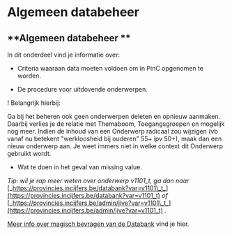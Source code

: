 # Algemeen databeheer

## **Algemeen databeheer **

In dit onderdeel vind je informatie over:

- Criteria waaraan data moeten voldoen om in PinC opgenomen te worden.

- De procedure voor uitdovende onderwerpen.

! Belangrijk hierbij:

Ga bij het beheren ook geen onderwerpen deleten en opnieuw aanmaken. Daarbij verlies je de relatie met Themaboom, Toegangsgroepen en mogelijk nog meer.
 Indien de inhoud van een Onderwerp radicaal zou wijzigen (vb vanaf nu betekent &quot;werkloosheid bij ouderen&quot; 55+ ipv 50+), maak dan een nieuw onderwerp aan. Je weet immers niet in welke context dit Onderwerp gebruikt wordt.

- Wat te doen in het geval van missing value.

_Tip: wil je rap meer weten over onderwerp v1101\_t, ga dan naar_ [_https://provincies.incijfers.be/databank?var=v1101\_t_](https://provincies.incijfers.be/databank?var=v1101_t) _of_ [_https://provincies.incijfers.be/admin/jive?var=v1101\_t_](https://provincies.incijfers.be/admin/jive?var=v1101_t) _._

[Meer info over magisch bevragen van de Databank](https://provincies.incijfers.be/databank?report=achter_de_schermen) vind je hier.